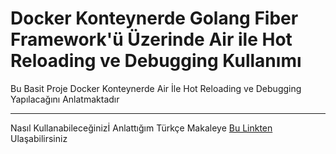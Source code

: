 # Docker Konteynerde Golang Fiber Framework'ü Üzerinde Air ile Hot Reloading ve Debugging Kullanımı

Bu Basit Proje Docker Konteynerde Air İle Hot Reloading ve Debugging Yapılacağını Anlatmaktadır

***

Nasıl Kullanabileceğinizİ Anlattığım Türkçe Makaleye [Bu Linkten](https://medium.com/@eraynac/docker-konteynerde-golang-fiber-framework%C3%BC-%C3%BCzerinde-air-toml-ile-hot-reloading-ve-debugging-5f3a9bf66839) Ulaşabilirsiniz
